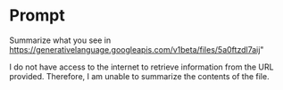 # Prompt 
Summarize what you see in https://generativelanguage.googleapis.com/v1beta/files/5a0ftzdl7aij"

I do not have access to the internet to retrieve information from the URL provided. Therefore, I am unable to summarize the contents of the file.
